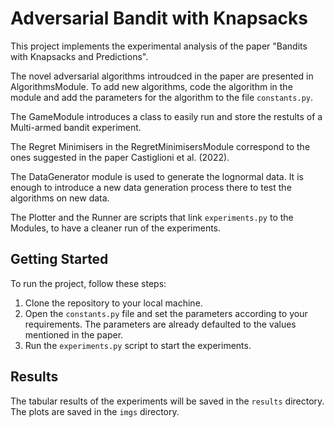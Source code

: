 # Adversarial Bandit with Knapsacks

This project implements the experimental analysis of the paper "Bandits with Knapsacks and Predictions". 

The novel adversarial algorithms introudced in the paper are presented in AlgorithmsModule. To add new algorithms, code the algorithm in the module and add the parameters for the algorithm to the file `constants.py`.

The GameModule introduces a class to easily run and store the restults of a Multi-armed bandit experiment.

The Regret Minimisers in the RegretMinimisersModule correspond to the ones suggested in the paper Castiglioni et al. (2022).

The DataGenerator module is used to generate the lognormal data. It is enough to introduce a new data generation process there to test the algorithms on new data.

The Plotter and the Runner are scripts that link `experiments.py` to the Modules, to have a cleaner run of the experiments.

## Getting Started

To run the project, follow these steps:

1. Clone the repository to your local machine.
2. Open the `constants.py` file and set the parameters according to your requirements. The parameters are already defaulted to the values mentioned in the paper.
3. Run the `experiments.py` script to start the experiments.

## Results

The tabular results of the experiments will be saved in the `results` directory. 
The plots are saved in the `imgs` directory.